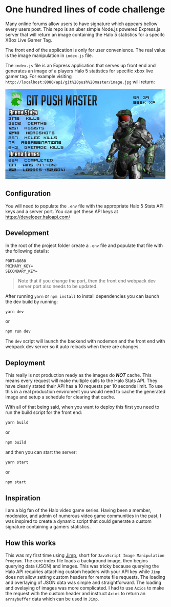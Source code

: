 # One hundred lines of code challenge

Many online forums allow users to have signature which appears bellow every users post. This repo is an uber simple Node.js powered Express.js server that will return an image containing the Halo 5 statistics for a specifc XBox Live Gamer Tag.

The front end of the application is only for user convenience. The real value is the image manipulation in `index.js` file.

The `index.js` file is an Express application that serves up front end and generates an image of a players Halo 5 statistics for specific xbox live gamer tag. For example visiting `http://localhost:8080/api/git%20push%20master/image.jpg` will return:

![sample of git push master halo 5 statistics](https://github.com/estepanov/hundred-line-halo-image-stats/blob/master/sample.jpg)

## Configuration

You will need to populate the `.env` file with the appropriate Halo 5 Stats API keys and a server port. You can get these API keys at https://developer.haloapi.com/

## Development

In the root of the project folder create a `.env` file and populate that file with the following details:

```text
PORT=8080
PRIMARY_KEY=
SECONDARY_KEY=
```

> Note that if you change the port, then the front end webpack dev server port also needs to be updated.

After running `yarn` or `npm install` to install dependencies you can launch the dev build by running:

```sh
yarn dev
```

or

```sh
npm run dev
```

The `dev` script will launch the backend with nodemon and the front end with webpack dev server so it auto reloads when there are changes.

## Deployment

This really is not production ready as the images do ___NOT___ cache. This means every request will make multiple calls to the Halo Stats API. They have clearly stated their API has a 10 requests per 10 seconds limit. To use this in a real production enviroment you would need to cache the generated image and setup a schedule for clearing that cache.

With all of that being said, when you want to deploy this first you need to run the build script for the front end:

```sh
yarn build
```

or

```sh
npm build
```

and then you can start the server:

```sh
yarn start
```

or

```sh
npm start
```

## Inspiration

I am a big fan of the Halo video game series. Having been a member, moderator, and admin of numerous video game communities in the past, I was inspired to create a dynamic script that could generate a custom signature containing a gamers statistics.

## How this works

This was my first time using [Jimp](https://github.com/oliver-moran/jimp), short for `JavaScript Image Manipulation Program`. The core index file loads a background image, then begins querying data (JSON) and images. This was tricky because querying the Halo API requiries attaching custom headers with your API key while `Jimp` does not allow setting custom headers for remote file requests. The loading and overlaying of JSON data was simple and straightforward. The loading and ovelaying of images was more complicated. I had to use `Axios` to make the request with the custom header and instruct `Axios` to return an `arraybuffer` data which can be used in `Jimp`.
